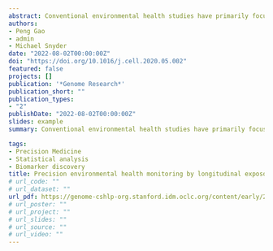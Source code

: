 ```yaml
---
abstract: Conventional environmental health studies have primarily focused on limited environmental stressors at the population level, which lacks the power to dissect the complexity and heterogeneity of individualized environmental exposures. Here, as a pilot case study, we integrated deep-profiled longitudinal personal exposome and internal multi-omics to systematically investigate how the exposome shapes a single individual's phenome. We annotated thousands of chemical and biological components in the personal exposome cloud and found they were significantly correlated with thousands of internal biomolecules, which was further cross-validated using corresponding clinical data. Our results showed that agrochemicals and fungi predominated in the highly diverse and dynamic personal exposome, and the biomolecules and pathways related to the individual's immune system, kidney, and liver were highly associated with the personal external exposome. Overall, this data-driven longitudinal monitoring study shows the potential dynamic interactions between the personal exposome and internal multi-omics, as well as the impact of the exposome on precision health by producing abundant testable hypotheses.
authors:
- Peng Gao
- admin
- Michael Snyder
date: "2022-08-02T00:00:00Z"
doi: "https://doi.org/10.1016/j.cell.2020.05.002"
featured: false
projects: []
publication: '*Genome Research*'
publication_short: ""
publication_types: 
- "2"
publishDate: "2022-08-02T00:00:00Z"
slides: example
summary: Conventional environmental health studies have primarily focused on limited environmental stressors at the population level, which lacks the power to dissect the complexity and heterogeneity of individualized environmental exposures. Here, as a pilot case study, we integrated deep-profiled longitudinal personal exposome and internal multi-omics to systematically investigate how the exposome shapes a single individual's phenome. We annotated thousands of chemical and biological components in the personal exposome cloud and found they were significantly correlated with thousands of internal biomolecules, which was further cross-validated using corresponding clinical data. Our results showed that agrochemicals and fungi predominated in the highly diverse and dynamic personal exposome, and the biomolecules and pathways related to the individual's immune system, kidney, and liver were highly associated with the personal external exposome. Overall, this data-driven longitudinal monitoring study shows the potential dynamic interactions between the personal exposome and internal multi-omics, as well as the impact of the exposome on precision health by producing abundant testable hypotheses.

tags:
- Precision Medicine 
- Statistical analysis
- Biomarker discovery
title: Precision environmental health monitoring by longitudinal exposome and multi-omics profiling
# url_code: ""
# url_dataset: ""
url_pdf: https://genome-cshlp-org.stanford.idm.oclc.org/content/early/2022/05/31/gr.276521.121.full.pdf+html
# url_poster: ""
# url_project: ""
# url_slides: ""
# url_source: ""
# url_video: ""
---
```



